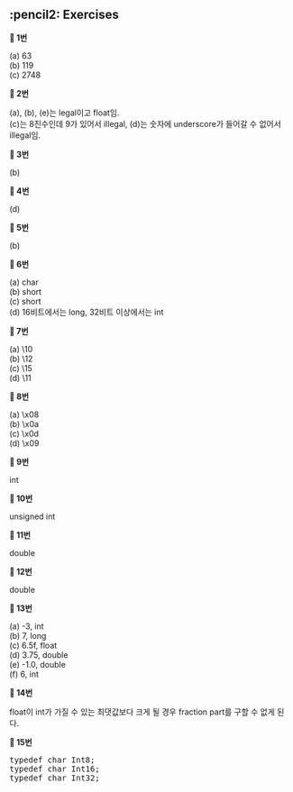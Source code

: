 <h2>:pencil2: Exercises</h2>

**:pushpin: 1번**

(a) 63<br>
(b) 119<br>
(c) 2748<br>

**:pushpin: 2번**

(a), (b), (e)는 legal이고 float임.<br>
(c)는 8진수인데 9가 있어서 illegal, (d)는 숫자에 underscore가 들어갈 수 없어서 illegal임.<br>

**:pushpin: 3번**

(b)

**:pushpin: 4번**

(d)

**:pushpin: 5번**

(b)

**:pushpin: 6번**

(a) char<br>
(b) short<br>
(c) short<br>
(d) 16비트에서는 long, 32비트 이상에서는 int<br>

**:pushpin: 7번**

(a) \10<br>
(b) \12<br>
(c) \15<br>
(d) \11<br>

**:pushpin: 8번**

(a) \x08<br>
(b) \x0a<br>
(c) \x0d<br>
(d) \x09<br>

**:pushpin: 9번**

int

**:pushpin: 10번**

unsigned int

**:pushpin: 11번**

double

**:pushpin: 12번**

double

**:pushpin: 13번**

(a) -3, int<br>
(b) 7, long<br>
(c) 6.5f, float<br>
(d) 3.75, double<br>
(e) -1.0, double<br>
(f) 6, int<br>

**:pushpin: 14번**

float이 int가 가질 수 있는 최댓값보다 크게 될 경우 fraction part를 구할 수 없게 된다.

**:pushpin: 15번**

<pre>
typedef char Int8;
typedef char Int16;
typedef char Int32;
</pre>
